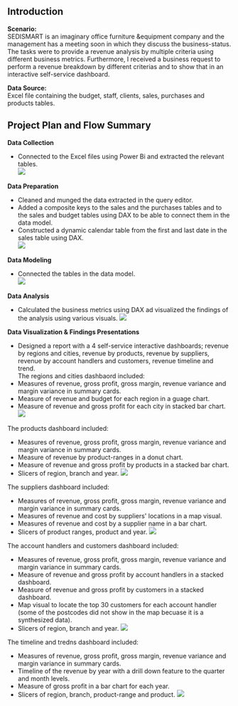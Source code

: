 ## Introduction
**Scenario:**\
SEDISMART is an imaginary office furniture &equipment company and the management has a meeting soon in which they discuss the business-status. The tasks were to provide a revenue analysis by multiple criteria using different business metrics. Furthermore, I received a 
business request to perform a revenue breakdown by different criterias and to show that in an interactive self-service dashboard. 

**Data Source:**\
Excel file containing the budget, staff, clients, sales, purchases and products tables. 

## Project Plan and Flow Summary

__Data Collection__
- Connected to the Excel files using Power Bi and extracted the relevant tables.\
![](assets/1-data_collection.PNG)

__Data Preparation__
- Cleaned and munged the data extracted in  the query editor. 
- Added a composite keys to the sales and the purchases tables and to the sales and budget tables using DAX to be able to connect them in the data model.
- Constructed a dynamic calendar table from the first and last date in the sales table using DAX.\
![](assets/2-data_preprocessing.PNG)

__Data Modeling__
- Connected the tables in the data model.\
![](assets/3-data_model.PNG)

__Data Analysis__
- Calculated the business metrics using DAX ad visualized the findings of the analysis using various visuals.
![](assets/4-data_analysis.PNG)

__Data Visualization & Findings Presentations__
- Designed a report with a 4 self-service interactive dashboards; revenue by regions and cities, revenue by products, revenue by suppliers, revenue by account handlers and customers, revenue timeline and trend.\
The regions and cities dashbaord included:
- Measures of revenue, gross profit, gross margin, revenue variance and margin variance in summary cards.
- Measure of revenue and budget for each region in a guage chart.
- Measure of revenue and gross profit for each city in stacked bar chart.
![](assets/5-cities_and_regions.PNG)

The products dashboard included:
- Measures of revenue, gross profit, gross margin, revenue variance and margin variance in summary cards.
- Measure of revenue by product-ranges in a donut chart.
- Measure of revenue and gross profit by products in a stacked bar chart.
- Slicers of region, branch and year.
![](assets/6-products.PNG)


The suppliers dashboard included:
- Measures of revenue, gross profit, gross margin, revenue variance and margin variance in summary cards.
- Measures of revenue and cost by suppliers' locations in a map visual.
- Measures of revenue and cost by a supplier name in a bar chart.
- Slicers of product ranges, product and year.
![](assets/6.1-suppliers.PNG)

The account handlers and customers dashboard included:
- Measures of revenue, gross profit, gross margin, revenue variance and margin variance in summary cards.
- Measure of revenue and gross profit by account handlers in a stacked dashboard.
- Measure of revenue and gross profit by customers in a stacked dashboard.
- Map visual to locate the top 30 customers for each account handler (some of the postcodes did not show in the map becuase it is a synthesized data).
- Slicers of region, branch and year.
![](assets/7-account_handlers_customers.PNG)

The timeline and tredns dashboard included:
- Measures of revenue, gross profit, gross margin, revenue variance and margin variance in summary cards.
- Timeline of the revenue by year with a drill down feature to the quarter and month levels.
- Measure of gross profit in a bar chart for each year.
- Slicers of region, branch, product-range and product.
![](assets/8-timeline_and_trend.PNG)